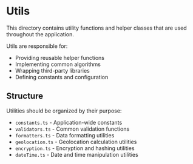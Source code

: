 # Utils

This directory contains utility functions and helper classes that are used throughout the application.

Utils are responsible for:
- Providing reusable helper functions
- Implementing common algorithms
- Wrapping third-party libraries
- Defining constants and configuration

## Structure

Utilities should be organized by their purpose:

- `constants.ts` - Application-wide constants
- `validators.ts` - Common validation functions
- `formatters.ts` - Data formatting utilities
- `geolocation.ts` - Geolocation calculation utilities
- `encryption.ts` - Encryption and hashing utilities
- `dateTime.ts` - Date and time manipulation utilities
